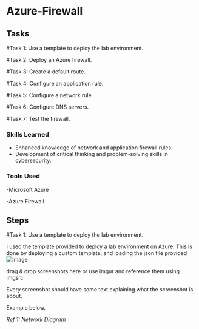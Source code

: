 # Azure-Firewall

## Tasks
#Task 1: Use a template to deploy the lab environment.

#Task 2: Deploy an Azure firewall.

#Task 3: Create a default route.

#Task 4: Configure an application rule.

#Task 5: Configure a network rule.

#Task 6: Configure DNS servers.

#Task 7: Test the firewall.

### Skills Learned
- Enhanced knowledge of network and application firewall rules.
- Development of critical thinking and problem-solving skills in cybersecurity.

### Tools Used
-Microsoft Azure

-Azure Firewall

## Steps
#Task 1: Use a template to deploy the lab environment.

I used the template provided to deploy a lab environment on Azure. This is done by deploying a custom template, and loading the json file provided
![image](https://github.com/Vorfreude7/Azure-Firewall/assets/128520269/7fb4fe07-6aac-4eb2-9f1a-84ce6d151612)


drag & drop screenshots here or use imgur and reference them using imgsrc

Every screenshot should have some text explaining what the screenshot is about.

Example below.

*Ref 1: Network Diagram*

